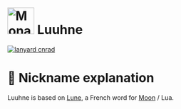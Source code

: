 <h1>
  <img src="https://github.com/images/mona-whisper.gif" alt="Mona Whisper by Github.com" width="60" />
    Luuhne
</h1>

<a href="https://discordlookup.com/user/1203421606521606269" title="Discord's Profile" target="_blank" rel="noopener">
  <img src="https://lanyard.cnrad.dev/api/1203421606521606269?hideActivity=whenNotUsed&showDisplayName=true&animated=true&theme=dark" alt="lanyard cnrad" />
</a>

# 💬 Nickname explanation
Luuhne is based on [Lune](https://fr.wikipedia.org/wiki/Lune), a French word for [Moon](https://en.wikipedia.org/wiki/Moon) / Lua.

<!--
**Luuhne/Luuhne** is a ✨ _special_ ✨ repository because its `README.md` (this file) appears on your GitHub profile.

Here are some ideas to get you started:

- 🔭 I’m currently working on ...
- 🌱 I’m currently learning ...
- 👯 I’m looking to collaborate on ...
- 🤔 I’m looking for help with ...
- 💬 Ask me about ...
- 📫 How to reach me: ...
- 😄 Pronouns: ...
- ⚡ Fun fact: ...
-->
